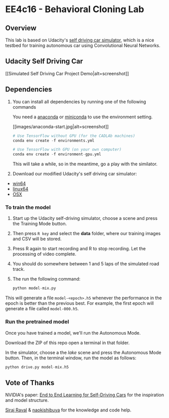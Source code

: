 # EE4c16 - Behavioral Cloning Lab

## Overview

This lab is based on Udacity's [self driving car
simulator](https://github.com/udacity/self-driving-car-sim), which is
a nice testbed for training autonomous car using Convolutional Neural
Networks.

## Udacity Self Driving Car

[[Simulated Self Driving Car Project Demo|alt=screenshot]]


## Dependencies

1. You can install all dependencies by running one of the following commands

    You need a [anaconda](https://www.continuum.io/downloads) or
    [miniconda](https://conda.io/miniconda.html) to use the
    environment setting.

	[[images/anaconda-start.jpg|alt=screenshot]]


    ```python
    # Use TensorFlow without GPU (for the CADLAb machines)
    conda env create -f environments.yml

    # Use TensorFlow with GPU (on your own computer)
    conda env create -f environment-gpu.yml
    ```

	This will take a while, so in the meantime, go a play with the
	similator.

 2. Download our modified Udacity's self driving car simulator:

*  [win64](https://drive.google.com/file/d/1vs_AbhXxPVL1fjCbRiKItR0U432ANRyh)
*  [linux64](https://drive.google.com/file/d/1ABdmMtDHMl_bRSTyDyH2zqdURkzzl93y)
*  [OSX](https://drive.google.com/open?id=1qqt_Q8pZqQFpvn9xHRMc002ABq-tQQDK)


### To train the model

1. Start up the Udacity self-driving simulator, choose a scene and press the Training Mode button.

2. Then press `R key` and select the **data** folder, where our training images and CSV will be stored.

3. Press R again to start recording and R to stop recording. Let the processing of video complete.

4. You should do somewhere between 1 and 5 laps of the simulated road track.

5. The run the following command:

    ```python
    python model-mix.py
    ```

This will generate a file `model-<epoch>.h5` whenever the performance in the epoch is better than the previous best.  For example, the first epoch will generate a file called `model-000.h5`.

### Run the pretrained model

Once you have trained a model, we'll run the Autonomous Mode. 

Download the ZIP of this repo open a terminal in that folder.

In the simulator, choose a the *lake* scene and press the Autonomous
Mode button. Then, in the terminal window, run the model as follows:

```python
python drive.py model-mix.h5
```




## Vote of Thanks

NVIDIA's paper: [End to End Learning for Self-Driving Cars](http://images.nvidia.com/content/tegra/automotive/images/2016/solutions/pdf/end-to-end-dl-using-px.pdf) for the inspiration and model structure.

[Siraj Raval](https://github.com/llsourcell) & [naokishibuya](https://github.com/naokishibuya) for the knowledge and code help.



